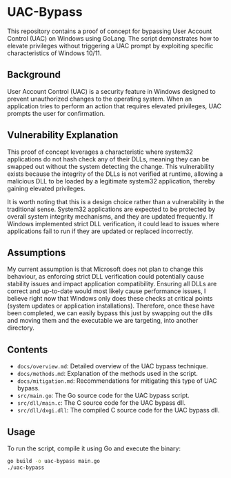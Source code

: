# UAC-Bypass

This repository contains a proof of concept for bypassing User Account Control (UAC) on Windows using GoLang. The script demonstrates how to elevate privileges without triggering a UAC prompt by exploiting specific characteristics of Windows 10/11. 

## Background

User Account Control (UAC) is a security feature in Windows designed to prevent unauthorized changes to the operating system. When an application tries to perform an action that requires elevated privileges, UAC prompts the user for confirmation.

## Vulnerability Explanation

This proof of concept leverages a characteristic where system32 applications do not hash check any of their DLLs, meaning they can be swapped out without the system detecting the change. This vulnerability exists because the integrity of the DLLs is not verified at runtime, allowing a malicious DLL to be loaded by a legitimate system32 application, thereby gaining elevated privileges.

It is worth noting that this is a design choice rather than a vulnerability in the traditional sense. System32 applications are expected to be protected by overall system integrity mechanisms, and they are updated frequently. If Windows implemented strict DLL verification, it could lead to issues where applications fail to run if they are updated or replaced incorrectly.

## Assumptions

My current assumption is that Microsoft does not plan to change this behaviour, as enforcing strict DLL verification could potentially cause stability issues and impact application compatibility. Ensuring all DLLs are correct and up-to-date would most likely cause performance issues, I believe right now that Windows only does these checks at critical points (system updates or application installations). Therefore, once these have been completed, we can easily bypass this just by swapping out the dlls and moving them and the executable we are targeting, into another directory.

## Contents

- `docs/overview.md`: Detailed overview of the UAC bypass technique.
- `docs/methods.md`: Explanation of the methods used in the script.
- `docs/mitigation.md`: Recommendations for mitigating this type of UAC bypass.
- `src/main.go`: The Go source code for the UAC bypass script.
- `src/dll/main.c`: The C source code for the UAC bypass dll.
- `src/dll/dxgi.dll`: The compiled C source code for the UAC bypass dll.

## Usage

To run the script, compile it using Go and execute the binary:

```sh
go build -o uac-bypass main.go
./uac-bypass
```
